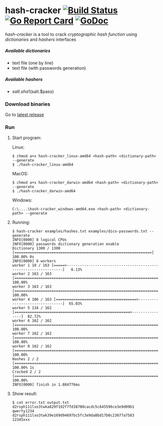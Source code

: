 # hash-cracker [![Build Status](https://travis-ci.org/jclebreton/hash-cracker.svg?branch=master)](https://travis-ci.org/jclebreton/hash-cracker) [![Go Report Card](https://goreportcard.com/badge/github.com/jclebreton/hash-cracker)](https://goreportcard.com/report/github.com/jclebreton/hash-cracker) [![GoDoc](https://godoc.org/github.com/jclebreton/hash-cracker?status.svg)](https://godoc.org/github.com/jclebreton/hash-cracker)

*hash-cracker*  is a tool to crack *cryptographic hash function* using *dictionaries*
and *hashers* interfaces


##### Available dictionaries

- text file (one by line)
- text file (with passwords generation)

##### Available hashers

- $salt.sha1($salt.$pass)

### Download binaries

Go to [latest release](https://github.com/jclebreton/hash-cracker/releases/latest) 


### Run

1. Start program:

    Linux:
    ```shell script
    $ chmod a+x hash-cracker_linux-amd64 <hash-path> <dictionary-path> --generate
    $ ./hash-cracker_linux-amd64
    ```
   
    MacOS:
    ```shell script
    $ chmod a+x hash-cracker_darwin-amd64 <hash-path> <dictionary-path> --generate
    $ ./hash-cracker_darwin-amd64
    ```
   
    Windows:
    ```shell script
    C:\....\hash-cracker_windows-amd64.exe <hash-path> <dictionary-path> --generate
    ```
   
2. Running:

    ```shell script
    $ hash-cracker examples/hashes.txt examples/dico-passwords.txt --generate
    INFO[0000] 8 logical CPUs                                
    INFO[0000] passwords dictionary generation enable                
    Dictionary 1300 / 1300 [===============================================================] 100.00% 0s
    INFO[0000] 8 workers                                    
    worker 1 10 / 163 [=====>-----------------------------------------------------------------]   6.13%
    worker 2 163 / 163 [======================================================================] 100.00%
    worker 3 163 / 163 [======================================================================] 100.00%
    worker 4 106 / 163 [=====================================>--------------------------------]  65.03%
    worker 5 134 / 162 [=====================================================>----------------]  82.72%
    worker 6 162 / 162 [======================================================================] 100.00%
    worker 7 162 / 162 [======================================================================] 100.00%
    worker 8 162 / 162 [======================================================================] 100.00%
    Hashes 2 / 2 [=========================================================================] 100.00% 1s
    Cracked 2 / 2 [===========================================================================] 100.00%   
    INFO[0000] finish in 1.884776ms
    ```
   
3. Show result:
    ```
    $ cat error.txt output.txt
    d2rsph111lxo3twka829f192f7fd38700cacdc5c645596ce3e9d09b1    qwerty1234
    d2rsph111lxo3twk39e169d94697bc5fc3e9da8bd17b0c23677a7583    12345xxx
    ```
